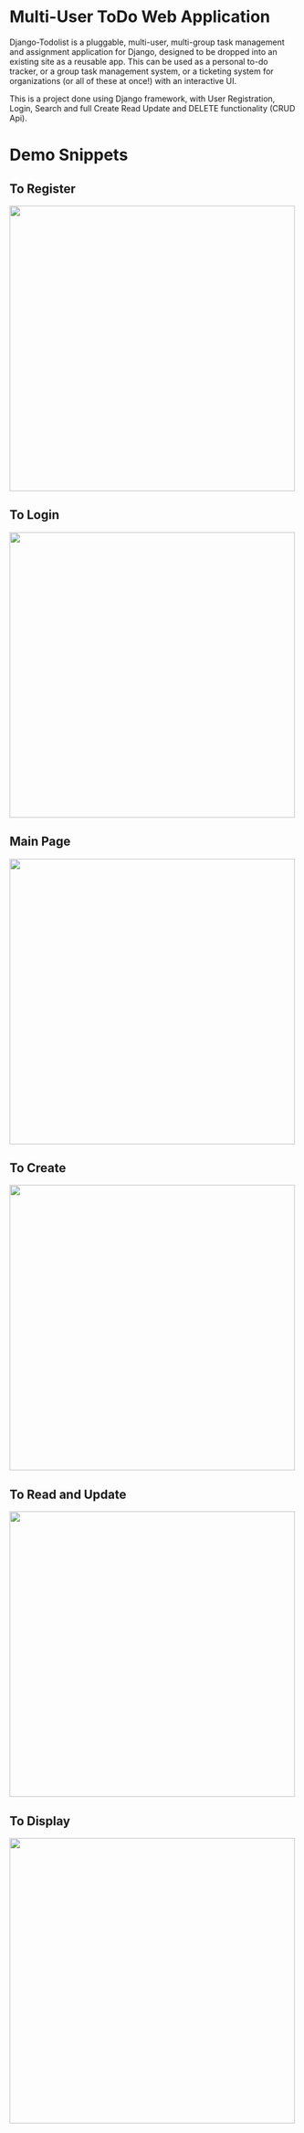 # Multi-User ToDo Web Application

Django-Todolist is a pluggable, multi-user, multi-group task management and assignment application for Django, designed to be dropped into an existing site as a reusable app. This can be used as a personal to-do tracker, or a group task management system, or a ticketing system for organizations (or all of these at once!) with an interactive UI.

This is a project done using Django framework, with User Registration, Login, Search and full Create Read Update and DELETE functionality (CRUD Api).

# Demo Snippets

## To Register
<img src="https://user-images.githubusercontent.com/62803746/127637284-e7d67690-4429-488a-92a7-0b2038d9d749.png" width=500 />

## To Login
<img src="https://user-images.githubusercontent.com/62803746/127637319-b61b46a6-102c-4575-a257-400065d5ae0a.png" width=500 />

## Main Page
<img src="https://user-images.githubusercontent.com/62803746/127637391-172b4d01-9f30-480a-a13b-2e0c0810adca.png" width=500 />

## To Create
<img src="https://user-images.githubusercontent.com/62803746/127637464-cc286551-1ab6-4910-b11e-8faf066173a8.png" width=500 />

## To Read and Update
<img src="https://user-images.githubusercontent.com/62803746/127637506-12e82e83-820a-49c9-bad7-5ea7693aa83f.png" width=500 />

## To Display
<img src="https://user-images.githubusercontent.com/62803746/127637584-36d0b6ed-c231-459b-8e39-62f9fa714cf5.png" width=500 />

